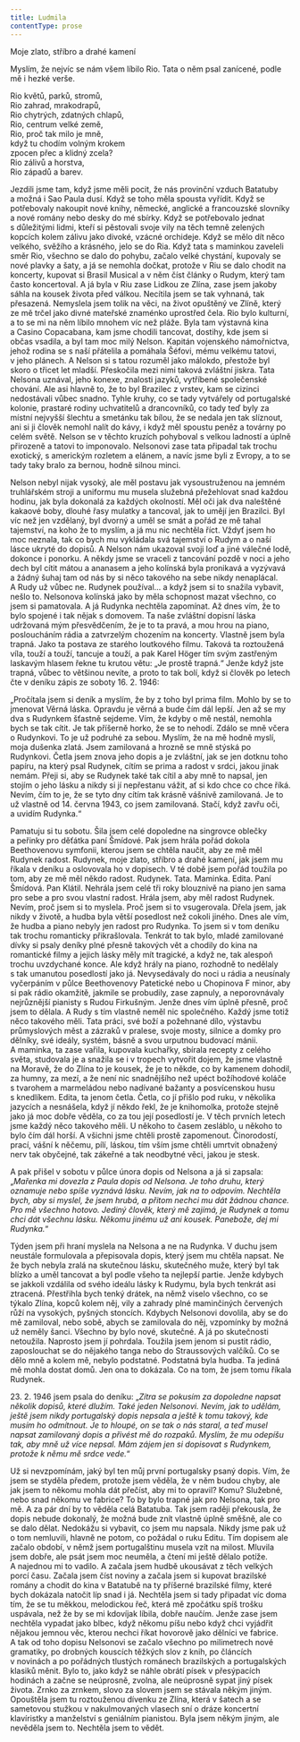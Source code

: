 ```yaml
---
title: Ludmila
contentType: prose
---
```


<section>

Moje zlato, stříbro a drahé kamení

</section>

<section>

Myslím, že nejvíc se nám všem líbilo Rio. Tata o něm psal zanícené, podle mě i hezké verše.

</section>

<section>

Rio květů, parků, stromů,  
Rio zahrad, mrakodrapů,  
Rio chytrých, zdatných chlapů,  
Rio, centrum velké země,  
Rio, proč tak milo je mně,  
když tu chodím volným krokem  
zpocen přec a klidný zcela?  
Rio zálivů a horstva,  
Rio západů a barev.

</section>

<section>

Jezdili jsme tam, když jsme měli pocit, že nás provinční vzduch Batatuby a možná i Sao Paula dusí. Když se toho měla spousta vyřídit. Když se potřebovaly nakoupit nové knihy, německé, anglické a francouzské slovníky a nové romány nebo desky do mé sbírky. Když se potřebovalo jednat s důležitými lidmi, kteří si pěstovali svoje vily na těch temně zelených kopcích kolem zálivu jako divoké, vzácné orchideje. Když se mělo dít něco velkého, svěžího a krásného, jelo se do Ria. Když tata s maminkou zaveleli směr Rio, všechno se dalo do pohybu, začalo velké chystání, kupovaly se nové plavky a šaty, a já se nemohla dočkat, protože v Riu se dalo chodit na koncerty, kupovat si Brasil Musical a v něm číst články o Rudym, který tam často koncertoval. A já byla v Riu zase Lidkou ze Zlína, zase jsem jakoby sáhla na kousek života před válkou. Necítila jsem se tak vyhnaná, tak přesazená. Nemyslela jsem tolik na věci, na život opuštěný ve Zlíně, který ze mě trčel jako divné mateřské znaménko uprostřed čela. Rio bylo kulturní, a to se mi na něm líbilo mnohem víc než pláže. Byla tam výstavná kina a Casino Copacabana, kam jsme chodili tancovat, dostihy, kde jsem si občas vsadila, a byl tam moc milý Nelson. Kapitán vojenského námořnictva, jehož rodina se s naší přátelila a pomáhala Šéfovi, mému velkému tatovi, v jeho plánech. A Nelson si s tatou rozuměl jako málokdo, přestože byl skoro o třicet let mladší. Přeskočila mezi nimi taková zvláštní jiskra. Tata Nelsona uznával, jeho konexe, znalosti jazyků, vytříbené společenské chování. Ale asi hlavně to, že to byl Brazilec z vrstev, kam se cizinci nedostávali vůbec snadno. Tyhle kruhy, co se tady vytvářely od portugalské kolonie, prastaré rodiny uchvatitelů a drancovníků, co tady teď byly za místní nejvyšší šlechtu a smetánku tak bílou, že se nedala jen tak slíznout, ani si ji člověk nemohl nalít do kávy, i když měl spoustu peněz a továrny po celém světě. Nelson se v těchto kruzích pohyboval s velkou ladností a úplně přirozeně a tatovi to imponovalo. Nelsonovi zase tata připadal tak trochu exotický, s americkým rozletem a elánem, a navíc jsme byli z Evropy, a to se tady taky bralo za bernou, hodně silnou minci.

Nelson nebyl nijak vysoký, ale měl postavu jak vysoustruženou na jemném truhlářském stroji a uniformu mu musela služebná přežehlovat snad každou hodinu, jak byla dokonalá za každých okolností. Měl oči jak dva naleštěné kakaové boby, dlouhé řasy mulatky a tancoval, jak to umějí jen Brazilci. Byl víc než jen vzdělaný, byl dvorný a uměl se smát a pořád ze mě tahal tajemství, na koho že to myslím, a já mu nic nechtěla říct. Vždyť jsem ho moc neznala, tak co bych mu vykládala svá tajemství o Rudym a o naší lásce ukryté do dopisů. A Nelson nám ukazoval svoji loď a jiné válečné lodě, dokonce i ponorku. A někdy jsme se vraceli z tancování pozdě v noci a jeho dech byl cítit mátou a ananasem a jeho kolínská byla pronikavá a vyzývavá a žádný šuhaj tam od nás by si něco takového na sebe nikdy nenaplácal. A Rudy už vůbec ne. Rudynek používal… a když jsem si to snažila vybavit, nešlo to. Nelsonova kolínská jako by měla schopnost mazat všechno, co jsem si pamatovala. A já Rudynka nechtěla zapomínat. Až dnes vím, že to bylo spojené i tak nějak s domovem. Ta naše zvláštní dopisní láska udržovaná mým přesvědčením, že je to ta pravá, a mou hrou na piano, posloucháním rádia a zatvrzelým chozením na koncerty. Vlastně jsem byla trapná. Jako ta postava ze starého loutkového filmu. Taková ta roztoužená víla, touží a touží, tancuje a touží, a pak Karel Höger tím svým zastřeným laskavým hlasem řekne tu krutou větu: „Je prostě trapná.“ Jenže když jste trapná, vůbec to většinou nevíte, a proto to tak bolí, když si člověk po letech čte v deníku zápis ze soboty 16. 2. 1946:

„Pročítala jsem si deník a myslím, že by z toho byl prima film. Mohlo by se to jmenovat Věrná láska. Opravdu je věrná a bude čím dál lepší. Jen až se my dva s Rudynkem šťastně sejdeme. Vím, že kdyby o mě nestál, nemohla bych se tak cítit. Je tak příšerně horko, že se to nehodí. Zdálo se mně včera o Rudynkovi. To je už podruhé za sebou. Myslím, že na mě hodně myslí, moja dušenka zlatá. Jsem zamilovaná a hrozně se mně stýská po Rudynkovi. Četla jsem znova jeho dopis a je zvláštní, jak se jen dotknu toho papíru, na který psal Rudynek, cítím se prima a radost v srdci, jakou jinak nemám. Přeji si, aby se Rudynek také tak cítil a aby mně to napsal, jen stojím o jeho lásku a nikdy si jí nepřestanu vážit, ať si kdo chce co chce říká. Nevím, čím to je, že se tyto dny cítím tak krásně vášnivě zamilovaná. Je to už vlastně od 14. června 1943, co jsem zamilovaná. Stačí, když zavřu oči, a uvidím Rudynka.“

Pamatuju si tu sobotu. Šila jsem celé dopoledne na singrovce oblečky a peřinky pro děťátka paní Šmídové. Pak jsem hrála pořád dokola Beethovenovu symfonii, kterou jsem se chtěla naučit, aby ze mě měl Rudynek radost. Rudynek, moje zlato, stříbro a drahé kamení, jak jsem mu říkala v deníku a oslovovala ho v dopisech. V té době jsem pořád toužila po tom, aby ze mě měl někdo radost. Rudynek. Tata. Maminka. Edita. Paní Šmídová. Pan Klátil. Nehrála jsem celé tři roky blouznivě na piano jen sama pro sebe a pro svou vlastní radost. Hrála jsem, aby měl radost Rudynek. Nevím, proč jsem si to myslela. Proč jsem si to vsugerovala. Dřela jsem, jak nikdy v životě, a hudba byla větší posedlost než cokoli jiného. Dnes ale vím, že hudba a piano nebyly jen radost pro Rudynka. To jsem si v tom deníku tak trochu romanticky přikrašlovala. Tenkrát to tak bylo, mladé zamilované dívky si psaly deníky plné přesně takových vět a chodily do kina na romantické filmy a jejich lásky měly mít tragické, a když ne, tak alespoň trochu uvzdychané konce. Ale když hrály na piano, rozhodně to nedělaly s tak umanutou posedlostí jako já. Nevysedávaly do noci u rádia a neusínaly vyčerpáním v půlce Beethovenovy Patetické nebo u Chopinova F minor, aby si pak rádio okamžitě, jakmile se probudily, zase zapnuly, a neporovnávaly nejrůznější pianisty s Rudou Firkušným. Jenže dnes vím úplně přesně, proč jsem to dělala. A Rudy s tím vlastně neměl nic společného. Každý jsme totiž něco takového měli. Tata práci, své boží a požehnané dílo, výstavbu průmyslových měst a zázraků v pralese, svoje mosty, silnice a domky pro dělníky, své ideály, systém, básně a svou urputnou budovací mánii. A maminka, ta zase vařila, kupovala kuchařky, sbírala recepty z celého světa, studovala je a snažila se i v tropech vytvořit dojem, že jsme vlastně na Moravě, že do Zlína to je kousek, že je to někde, co by kamenem dohodil, za humny, za mezí, a že není nic snadnějšího než upéct božíhodové koláče s tvarohem a marmeládou nebo nadívané bažanty a posvícenskou husu s knedlíkem. Edita, ta jenom četla. Četla, co jí přišlo pod ruku, v několika jazycích a nesnášela, když jí někdo řekl, že je knihomolka, protože stejně jako já moc dobře věděla, co za tou její posedlostí je. V těch prvních letech jsme každý něco takového měli. U někoho to časem zesláblo, u někoho to bylo čím dál horší. A všichni jsme chtěli prostě zapomenout. Činorodostí, prací, vášní k něčemu, pílí, láskou, tím vším jsme chtěli umrtvit obnažený nerv tak obyčejné, tak zákeřné a tak neodbytné věci, jakou je stesk.

A pak přišel v sobotu v půlce února dopis od Nelsona a já si zapsala: „_Mařenka mi dovezla z Paula dopis od Nelsona. Je toho druhu, který oznamuje nebo spíše vyznává lásku. Nevím, jak na to odpovím. Nechtěla bych, aby si myslel, že jsem hrubá, a přitom nechci mu dát žádnou chance. Pro mě všechno hotovo. Jediný člověk, který mě zajímá, je Rudynek a tomu chci dát všechnu lásku. Někomu jinému už ani kousek. Panebože, dej mi Rudynka._“

Týden jsem při hraní myslela na Nelsona a ne na Rudynka. V duchu jsem neustále formulovala a přepisovala dopis, který jsem mu chtěla napsat. Ne že bych nebyla zralá na skutečnou lásku, skutečného muže, který byl tak blízko a uměl tancovat a byl podle všeho ta nejlepší partie. Jenže kdybych se jakkoli vzdálila od svého ideálu lásky k Rudymu, byla bych tenkrát asi ztracená. Přestřihla bych tenký drátek, na němž viselo všechno, co se týkalo Zlína, kopců kolem něj, vily a zahrady plné maminčiných červených růží na vysokých, pyšných stoncích. Kdybych Nelsonovi dovolila, aby se do mě zamiloval, nebo sobě, abych se zamilovala do něj, vzpomínky by možná už neměly šanci. Všechno by bylo nové, skutečné. A já po skutečnosti netoužila. Naprosto jsem jí pohrdala. Toužila jsem jenom si pustit rádio, zaposlouchat se do nějakého tanga nebo do Straussových valčíků. Co se dělo mně a kolem mě, nebylo podstatné. Podstatná byla hudba. Ta jediná mě mohla dostat domů. Jen ona to dokázala. Co na tom, že jsem tomu říkala Rudynek.

23\. 2. 1946 jsem psala do deníku: „_Zítra se pokusím za dopoledne napsat několik dopisů, které dlužím. Také jeden Nelsonovi. Nevím, jak to udělám, ještě jsem nikdy portugalský dopis nepsala a ještě k tomu takový, kde musím ho odmítnout. Je to hloupé, on se tak o nás staral, a teď musel napsat zamilovaný dopis a přivést mě do rozpaků. Myslím, že mu odepíšu tak, aby mně už více nepsal. Mám zájem jen si dopisovat s Rudynkem, protože k němu mě srdce vede._“

Už si nevzpomínám, jaký byl ten můj první portugalsky psaný dopis. Vím, že jsem se styděla předem, protože jsem věděla, že v něm budou chyby, ale jak jsem to někomu mohla dát přečíst, aby mi to opravil? Komu? Služebné, nebo snad někomu ve fabrice? To by bylo trapné jak pro Nelsona, tak pro mě. A za pár dní by to věděla celá Batatuba. Tak jsem raději překousla, že dopis nebude dokonalý, že možná bude znít vlastně úplně směšně, ale co se dalo dělat. Nedokážu si vybavit, co jsem mu napsala. Nikdy jsme pak už o tom nemluvili, hlavně ne potom, co požádal o ruku Editu. Tím dopisem ale začalo období, v němž jsem portugalštinu musela vzít na milost. Mluvila jsem dobře, ale psát jsem moc neuměla, a čtení mi ještě dělalo potíže. A najednou mi to vadilo. A začala jsem hudbě ukousávat z těch velkých porcí času. Začala jsem číst noviny a začala jsem si kupovat brazilské romány a chodit do kina v Batatubě na ty příšerné brazilské filmy, které bych dokázala natočit líp snad i já. Nechtěla jsem si tady připadat víc doma tím, že se tu měkkou, melodickou řeč, která mě zpočátku spíš trošku uspávala, než že by se mi kdovíjak líbila, dobře naučím. Jenže zase jsem nechtěla vypadat jako blbec, když někomu píšu nebo když chci vyjádřit nějakou jemnou věc, kterou nechci říkat hovorově jako dělníci ve fabrice. A tak od toho dopisu Nelsonovi se začalo všechno po milimetrech nové gramatiky, po drobných kouscích těžkých slov z knih, po článcích v novinách a po pořádných tlustých románech brazilských a portugalských klasiků měnit. Bylo to, jako když se náhle obrátí písek v přesýpacích hodinách a začne se neúprosně, zvolna, ale neúprosně sypat jiný písek života. Zrnko za zrnkem, slovo za slovem jsem se stávala někým jiným. Opouštěla jsem tu roztouženou dívenku ze Zlína, která v šatech a se sametovou stužkou v nakulmovaných vlasech sní o dráze koncertní klavíristky a manželství s geniálním pianistou. Byla jsem někým jiným, ale nevěděla jsem to. Nechtěla jsem to vědět.

</section>
